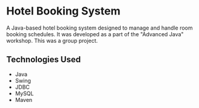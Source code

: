 # Hotel Booking System

A Java-based hotel booking system designed to manage and handle room booking schedules. It was developed as a part of the "Advanced Java" workshop. This was a group project.

## Technologies Used

- Java
- Swing 
- JDBC 
- MySQL 
- Maven 
